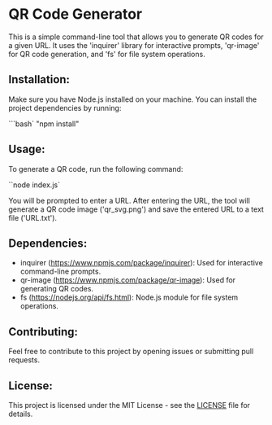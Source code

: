 # QR Code Generator

This is a simple command-line tool that allows you to generate QR codes for a given URL. It uses the 'inquirer' library for interactive prompts, 'qr-image' for QR code generation, and 'fs' for file system operations.

## Installation:

Make sure you have Node.js installed on your machine. You can install the project dependencies by running:

```bash`
"npm install"

## Usage:

To generate a QR code, run the following command:

``node index.js`

You will be prompted to enter a URL. After entering the URL, the tool will generate a QR code image ('qr_svg.png') and save the entered URL to a text file ('URL.txt').

## Dependencies:

- inquirer (https://www.npmjs.com/package/inquirer): Used for interactive command-line prompts.
- qr-image (https://www.npmjs.com/package/qr-image): Used for generating QR codes.
- fs (https://nodejs.org/api/fs.html): Node.js module for file system operations.

## Contributing:

Feel free to contribute to this project by opening issues or submitting pull requests.

## License:

This project is licensed under the MIT License - see the [LICENSE](LICENSE) file for details.
